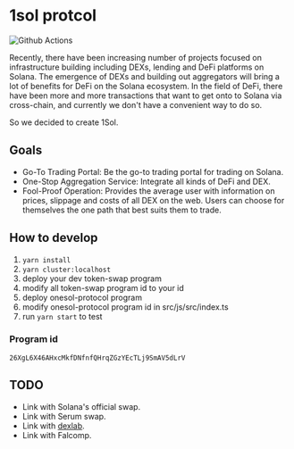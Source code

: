 # 1sol protcol 

![Github Actions](https://github.com/1sol-io/1sol-protocol/actions/workflows/main.yml/badge.svg?branch=master)

Recently, there have been increasing number of projects focused on infrastructure building including DEXs, lending and DeFi platforms on Solana. The emergence of DEXs and building out aggregators will bring a lot of benefits for DeFi on the Solana ecosystem. In the field of DeFi, there have been more and more transactions that want to get onto to Solana via cross-chain, and currently we don't have a convenient way to do so.

So we decided to create 1Sol.

## Goals

 - Go-To Trading Portal: Be the go-to trading portal for trading on Solana.
 - One-Stop Aggregation Service: Integrate all kinds of DeFi and DEX.
 - Fool-Proof Operation: Provides the average user with information on prices, slippage and costs of all DEX on the web. Users can choose for themselves the one path that best suits them to trade.

## How to develop
1. `yarn install`
2. `yarn cluster:localhost`
3. deploy your dev token-swap program
4. modify all token-swap program id to your id
5. deploy onesol-protocol program
6. modify onesol-protocol program id in src/js/src/index.ts
7. run `yarn start` to test

### Program id
`26XgL6X46AHxcMkfDNfnfQHrqZGzYEcTLj9SmAV5dLrV`

## TODO

 - Link with Solana's official swap.
 - Link with Serum swap.
 - Link with [dexlab](https://www.dexlab.space/).
 - Link with Falcomp.
